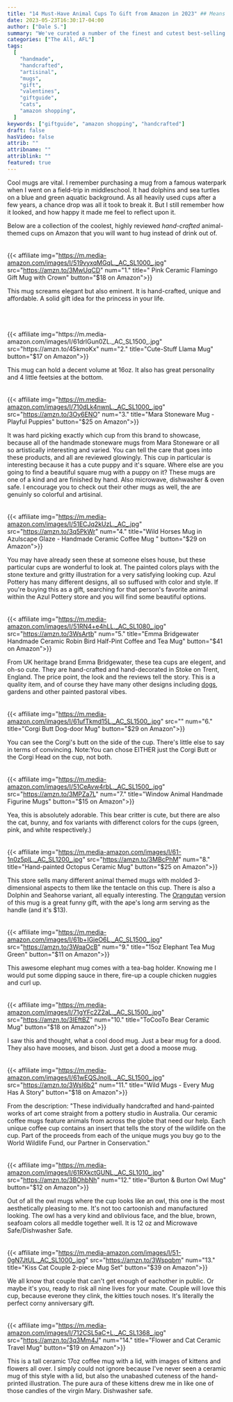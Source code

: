 ```yaml
---
title: "14 Must-Have Animal Cups To Gift from Amazon in 2023" ## Means name of the article is filename
date: 2023-05-23T16:30:17-04:00
author: ["Dale S."]
summary: "We've curated a number of the finest and cutest best-selling animal themed cups on Amazon."
categories: ["The All, AFL"]
tags:
  [
    "handmade",
    "handcrafted",
    "artisinal",
    "mugs",
    "gift",
    "valentines",
    "giftguide",
    "cats",
    "amazon shopping",
  ]
keywords: ["giftguide", "amazon shopping", "handcrafted"]
draft: false
hasVideo: false
attrib: ""
attribname: ""
attriblink: ""
featured: true
---
```


Cool mugs are vital. I remember purchasing a mug from a famous waterpark when I went on a field-trip in middleschool. It had dolphins and sea turtles on a blue and green aquatic background. As all heavily used cups after a few years, a chance drop was all it took to break it. But I still remember how it looked, and how happy it made me feel to reflect upon it.

Below are a collection of the coolest, highly reviewed _hand-crafted_ animal-themed cups on Amazon that you will want to hug instead of drink out of.
<br>
<br>
<br>
{{< affiliate img="https://m.media-amazon.com/images/I/519vyxqMGqL._AC_SL1000_.jpg"  src="https://amzn.to/3MwUqCD" num="1." title=" Pink Ceramic Flamingo Gift Mug with Crown" button="$18 on Amazon">}}

This mug screams elegant but also eminent. It is hand-crafted, unique and affordable. A solid gift idea for the princess in your life.

<br>
<br>
<br>
{{< affiliate img="https://m.media-amazon.com/images/I/61drlGun0ZL._AC_SL1500_.jpg"  src="https://amzn.to/45kmoKx" num="2." title="Cute-Stuff Llama Mug" button="$17 on Amazon">}}

This mug can hold a decent volume at 16oz. It also has great personality and 4 little feetsies at the bottom.
<br>
<br>
<br>
{{< affiliate img="https://m.media-amazon.com/images/I/710dLk4nwnL._AC_SL1000_.jpg" src="https://amzn.to/3Oy6ENO" num="3." title="Mara Stoneware Mug - Playful Puppies" button="$25 on Amazon">}}

It was hard picking exactly which cup from this brand to showcase, because all of the handmade stoneware mugs from Mara Stoneware or all so artistically interesting and varied. You can tell the care that goes into these products, and all are reviewed glowingly. This cup in particular is interesting because it has a cute puppy and it's square. Where else are you going to find a beautiful square mug with a puppy on it? These mugs are one of a kind and are finished by hand. Also microwave, dishwasher & oven safe. I encourage you to check out their other mugs as well, the are genuinly so colorful and artisinal.
<br>
<br>
<br>
{{< affiliate img="https://m.media-amazon.com/images/I/51ECJq2kUzL._AC_.jpg" src="https://amzn.to/3q5PkWr"  num="4." title="Wild Horses Mug in Azulscape Glaze - Handmade Ceramic Coffee Mug " button="$29 on Amazon">}}

You may have already seen these at someone elses house, but these particular cups are wonderful to look at. The painted colors plays with the stone texture and gritty illustration for a very satisfying looking cup. Azul Pottery has many different designs, all so suffused with color and style. If you're buying this as a gift, searching for that person's favorite animal within the Azul Pottery store and you will find some beautiful options.
<br>
<br>
<br>
{{< affiliate img="https://m.media-amazon.com/images/I/51RN4+e4hLL._AC_SL1080_.jpg" src="https://amzn.to/3WsArtb" num="5." title="Emma Bridgewater Handmade Ceramic Robin Bird Half-Pint Coffee and Tea Mug" button="$41 on Amazon">}}

From UK heritage brand Emma Bridgewater, these tea cups are elegent, and oh-so cute. They are hand-crafted and hand-decorated in Stoke on Trent, England. The price point, the look and the reviews tell the story. This is a quality item, and of course they have many other designs including <a href="https://amzn.to/3onS154" target="_blank">dogs</a>, gardens and other painted pastoral vibes.
<br>
<br>
<br>
{{< affiliate img="https://m.media-amazon.com/images/I/61ufTkmd15L._AC_SL1500_.jpg" src=""  num="6." title="Corgi Butt Dog-door Mug" button="$29 on Amazon">}}

You can see the Corgi's butt on the side of the cup. There's little else to say in terms of convincing.
Note:You can chose EITHER just the Corgi Butt or the Corgi Head on the cup, not both.
<br>
<br>
<br>
{{< affiliate img="https://m.media-amazon.com/images/I/51CeAvw4rbL._AC_SL1500_.jpg" src="https://amzn.to/3MPZa7L" num="7." title="Window Animal Handmade Figurine Mugs" button="$15 on Amazon">}}

Yea, this is absolutely adorable. This bear critter is cute, but there are also the cat, bunny, and fox variants with differenct colors for the cups (green, pink, and white respectively.)
<br>
<br>
<br>
{{< affiliate img="https://m.media-amazon.com/images/I/61-1n0z5plL._AC_SL1200_.jpg" src="https://amzn.to/3MBcPhM"  num="8." title="Hand-painted Octopus Ceramic Mug" button="$25 on Amazon">}}

This store sells many different animal themed mugs with molded 3-dimensional aspects to them like the tentacle on this cup. There is also a Dolphin and Seahorse variant, all equally interesting. The <a href="https://amzn.to/3OAAdyu" target="_blank">Orangutan</a> version of this mug is a great funny gift, with the ape's long arm serving as the handle (and it's $13).
<br>
<br>
<br>
{{< affiliate img="https://m.media-amazon.com/images/I/61b+IGjeO6L._AC_SL1500_.jpg"  src="https://amzn.to/3WqaOcB" num="9." title="15oz Elephant Tea Mug Green" button="$11 on Amazon">}}

This awesome elephant mug comes with a tea-bag holder. Knowing me I would put some dipping sauce in there, fire-up a couple chicken nuggies and curl up.
<br>
<br>
<br>
{{< affiliate img="https://m.media-amazon.com/images/I/71gYFc2Z2aL._AC_SL1500_.jpg" src="https://amzn.to/3IEftBZ" num="10." title="ToCooTo Bear Ceramic Mug" button="$18 on Amazon">}}

I saw this and thought, what a cool dood mug. Just a bear mug for a dood. They also have mooses, and bison. Just get a dood a moose mug.
<br>
<br>
<br>
{{< affiliate img="https://m.media-amazon.com/images/I/61wEQSJnoIL._AC_SL1500_.jpg" src="https://amzn.to/3WsI6b2"  num="11." title="Wild Mugs - Every Mug Has A Story" button="$18 on Amazon">}}

From the description: "These individually handcrafted and hand-painted works of art come straight from a pottery studio in Australia. Our ceramic coffee mugs feature animals from across the globe that need our help. Each unique coffee cup contains an insert that tells the story of the wildlife on the cup. Part of the proceeds from each of the unique mugs you buy go to the World Wildlife Fund, our Partner in Conservation."
<br>
<br>
<br>
{{< affiliate img="https://m.media-amazon.com/images/I/61RXkctGUNL._AC_SL1010_.jpg" src="https://amzn.to/3BOhbNh" num="12." title="Burton & Burton Owl Mug" button="$12 on Amazon">}}

Out of all the owl mugs where the cup looks like an owl, this one is the most aesthetically pleasing to me. It's not too cartoonish and manufactured looking. The owl has a very kind and oblivious face, and the blue, brown, seafoam colors all meddle together well. It is 12 oz and Microwave Safe/Dishwasher Safe.
<br>
<br>
<br>
{{< affiliate img="https://m.media-amazon.com/images/I/51-0gN7JtUL._AC_SL1000_.jpg" src="https://amzn.to/3Wspqbm" num="13." title="Kiss Cat Couple 2-piece Mug Set" button="$39 on Amazon">}}

We all know that couple that can't get enough of eachother in public. Or maybe it's you, ready to risk all nine lives for your mate. Couple will love this cup, because everone they clink, the kitties touch noses. It's literally the perfect corny anniversary gift.
<br>
<br>
<br>
{{< affiliate img="https://m.media-amazon.com/images/I/712CSL5aC+L._AC_SL1368_.jpg" src="https://amzn.to/3q3Mm4J" num="14." title="Flower and Cat Ceramic Travel Mug" button="$19 on Amazon">}}

This is a tall ceramic 17oz coffee mug with a lid, with images of kittens and flowers all over. I simply could not ignore because I've never seen a ceramic mug of this style with a lid, but also the unabashed cuteness of the hand-printed illustration. The pure aura of these kittens drew me in like one of those candles of the virgin Mary. Dishwasher safe.

